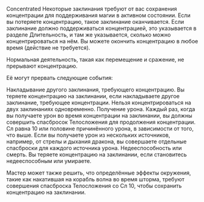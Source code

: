Concentrated 
Некоторые заклинания требуют от вас сохранения концентрации для поддерживания магии в активном состоянии. Если вы потеряете концентрацию, такое заклинание оканчивается. Если заклинание должно поддерживаться концентрацией, это указывается в разделе Длительность, и там же указывается, сколько можно концентрироваться на нём. Вы можете окончить концентрацию в любое время (действие не требуется).

Нормальная деятельность, такая как перемещение и сражение, не прерывают концентрацию.

Её могут прервать следующие события:

   Накладывание другого заклинания, требующего концентрацию. Вы теряете концентрацию на заклинании, если накладываете другое заклинание, требующее концентрации. Нельзя концентрироваться на двух заклинаниях одновременно.
    Получение урона. Каждый раз, когда вы получаете урон во время концентрации на заклинании, вы должны совершить спасбросок Телосложения для продолжения концентрации. Сл равна 10 или половине причинённого урона, в зависимости от того, что выше. Если вы получаете урон из нескольких источников, например, от стрелы и дыхания дракона, вы совершаете отдельные спасброски для каждого источника урона.
    Недееспособность или смерть. Вы теряете концентрацию на заклинании, если становитесь недееспособным или умираете.

Мастер может также решить, что определённые эффекты окружения, такие как накатившая на корабль волна во время шторма, требуют совершения спасброска Телосложения со Сл 10, чтобы сохранить концентрацию на заклинании.

